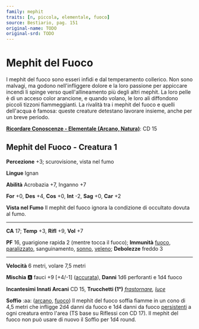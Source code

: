 ```yaml
---
family: mephit
traits: [n, piccola, elementale, fuoco]
source: Bestiario, pag. 151
original-name: TODO
original-srd: TODO
---
```


# Mephit del Fuoco

I mephit del fuoco sono esseri infidi e dal temperamento collerico. Non sono malvagi, ma godono nell'infliggere dolore e la loro passione per appiccare incendi li spinge verso quell'allineamento più degli altri mephit. La loro pelle è di un acceso color arancione, e quando volano, le loro ali diffondono piccoli tizzoni fiammeggianti. La rivalità tra i mephit del fuoco e quelli dell'acqua è famosa: queste creature detestano lavorare insieme, anche per un breve periodo.

**[Ricordare Conoscenze - Elementale (Arcano, Natura)](/azioni/ricordare-conoscenze)**: CD 15

## Mephit del Fuoco - Creatura 1

**Percezione** +3; scurovisione, vista nel fumo

**Lingue** Ignan

**Abilità** Acrobazia +7, Inganno +7

**For** +0, **Des** +4, **Cos** +0, **Int** -2, **Sag** +0, **Car** +2

**Vista nel Fumo** Il mephit del fuoco ignora la condizione di occultato dovuta al fumo.

***

**CA** 17; **Temp** +3, **Rifl** +9, **Vol** +7

**PF** 16, guarigione rapida 2 (mentre tocca il fuoco); **Immunità** [fuoco](/tratti/fuoco), [paralizzato](/condizioni/paralizzato), sanguinamento, [sonno](/tratti/sonno), [veleno](/tratti/veleno); **Debolezze** freddo 3

***

**Velocità** 6 metri, volare 7,5 metri

**Mischia** :a: fauci +9 \[+4/-1] ([accurata](/tratti/accurata)), **Danni** 1d6 perforanti e 1d4 fuoco

**Incantesimi Innati Arcani** CD 15, **Trucchetti (1°)** *[frastornare](/incantesimi/frastornare), [luce](/incantesimi/luce)*

**Soffio** :aa: ([arcano](/tratti/arcano), [fuoco](/tratti/fuoco)) Il mephit del fuoco soffia fiamme in un cono di 4,5 metri che infligge 2d4 danni da fuoco e 1d4 danni da fuoco [persistenti](/condizioni/danno-persistente) a ogni creatura entro l'area (TS base su Riflessi con CD 17). Il mephit del fuoco non può usare di nuovo il Soffio per 1d4 round.
